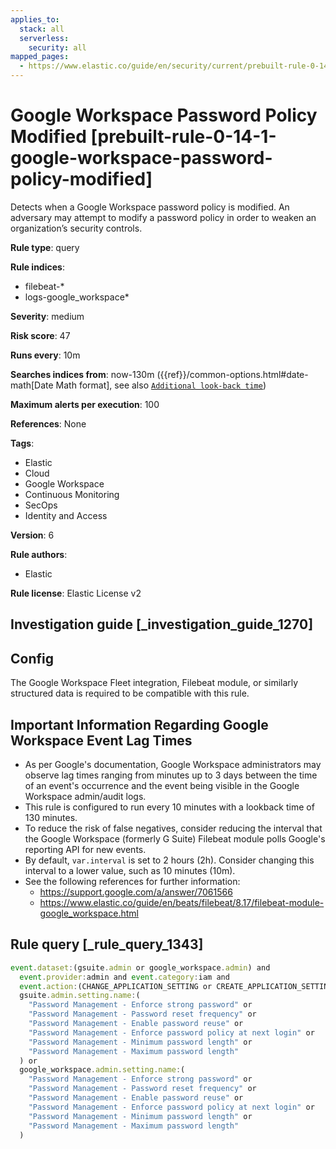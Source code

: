 ```yaml
---
applies_to:
  stack: all
  serverless:
    security: all
mapped_pages:
  - https://www.elastic.co/guide/en/security/current/prebuilt-rule-0-14-1-google-workspace-password-policy-modified.html
---
```


# Google Workspace Password Policy Modified [prebuilt-rule-0-14-1-google-workspace-password-policy-modified]

Detects when a Google Workspace password policy is modified. An adversary may attempt to modify a password policy in order to weaken an organization’s security controls.

**Rule type**: query

**Rule indices**:

* filebeat-*
* logs-google_workspace*

**Severity**: medium

**Risk score**: 47

**Runs every**: 10m

**Searches indices from**: now-130m ({{ref}}/common-options.html#date-math[Date Math format], see also [`Additional look-back time`](docs-content://solutions/security/detect-and-alert/create-detection-rule.md#rule-schedule))

**Maximum alerts per execution**: 100

**References**: None

**Tags**:

* Elastic
* Cloud
* Google Workspace
* Continuous Monitoring
* SecOps
* Identity and Access

**Version**: 6

**Rule authors**:

* Elastic

**Rule license**: Elastic License v2

## Investigation guide [_investigation_guide_1270]

## Config

The Google Workspace Fleet integration, Filebeat module, or similarly structured data is required to be compatible with this rule.

## Important Information Regarding Google Workspace Event Lag Times
- As per Google's documentation, Google Workspace administrators may observe lag times ranging from minutes up to 3 days between the time of an event's occurrence and the event being visible in the Google Workspace admin/audit logs.
- This rule is configured to run every 10 minutes with a lookback time of 130 minutes.
- To reduce the risk of false negatives, consider reducing the interval that the Google Workspace (formerly G Suite) Filebeat module polls Google's reporting API for new events.
- By default, `var.interval` is set to 2 hours (2h). Consider changing this interval to a lower value, such as 10 minutes (10m).
- See the following references for further information:
  - https://support.google.com/a/answer/7061566
  - https://www.elastic.co/guide/en/beats/filebeat/8.17/filebeat-module-google_workspace.html

## Rule query [_rule_query_1343]

```js
event.dataset:(gsuite.admin or google_workspace.admin) and
  event.provider:admin and event.category:iam and
  event.action:(CHANGE_APPLICATION_SETTING or CREATE_APPLICATION_SETTING) and
  gsuite.admin.setting.name:(
    "Password Management - Enforce strong password" or
    "Password Management - Password reset frequency" or
    "Password Management - Enable password reuse" or
    "Password Management - Enforce password policy at next login" or
    "Password Management - Minimum password length" or
    "Password Management - Maximum password length"
  ) or
  google_workspace.admin.setting.name:(
    "Password Management - Enforce strong password" or
    "Password Management - Password reset frequency" or
    "Password Management - Enable password reuse" or
    "Password Management - Enforce password policy at next login" or
    "Password Management - Minimum password length" or
    "Password Management - Maximum password length"
  )
```


